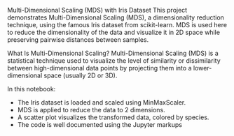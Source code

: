 Multi-Dimensional Scaling (MDS) with Iris Dataset
This project demonstrates Multi-Dimensional Scaling (MDS), a dimensionality reduction technique, using the famous Iris dataset from scikit-learn. MDS is used here to reduce the dimensionality of the data and visualize it in 2D space while preserving pairwise distances between samples.

What Is Multi-Dimensional Scaling?
Multi-Dimensional Scaling (MDS) is a statistical technique used to visualize the level of similarity or dissimilarity between high-dimensional data points by projecting them into a lower-dimensional space (usually 2D or 3D).

In this notebook:
- The Iris dataset is loaded and scaled using MinMaxScaler.
- MDS is applied to reduce the data to 2 dimensions.
- A scatter plot visualizes the transformed data, colored by species.
- The code is well documented using the Jupyter markups

